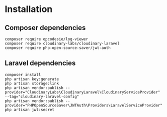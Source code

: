# Installation

## Composer dependencies

    composer require opcodesio/log-viewer
    composer require cloudinary-labs/cloudinary-laravel
    composer require php-open-source-saver/jwt-auth

## Laravel dependencies

    composer install
    php artisan key:generate
    php artisan storage:link
    php artisan vendor:publish --provider="CloudinaryLabs\CloudinaryLaravel\CloudinaryServiceProvider" --tag="cloudinary-laravel-config"
    php artisan vendor:publish --provider="PHPOpenSourceSaver\JWTAuth\Providers\LaravelServiceProvider"
    php artisan jwt:secret

